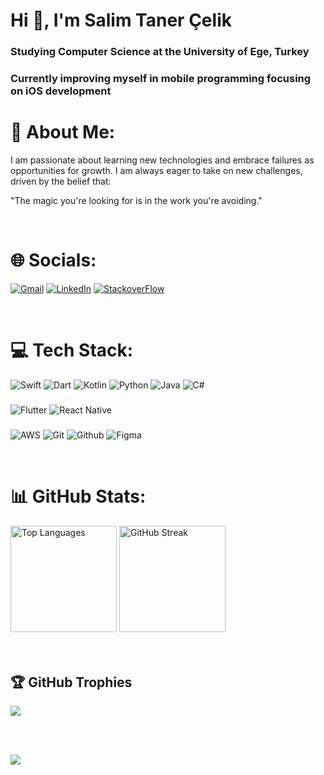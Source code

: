 <h1>Hi 👋, I'm Salim Taner Çelik</h1>
<h3>Studying Computer Science at the University of Ege, Turkey  </h3>
<h3>Currently improving myself in mobile programming focusing on iOS development</h3>

# 💫 About Me:
I am passionate about learning new technologies and embrace failures as opportunities for growth. I am always eager to take on new challenges, driven by the belief that:


"The magic you're looking for is in the work you're avoiding."

<br>

# 🌐 Socials:
[![Gmail](https://img.shields.io/badge/Gmail-D14836?style=for-the-badge&logo=gmail&logoColor=white)](mailto:tanercelik2001@gmail.com)   [![LinkedIn](https://img.shields.io/badge/LinkedIn-0077B5?style=for-the-badge&logo=linkedin&logoColor=white)](https://img.shields.io/badge/LinkedIn-0077B5?style=for-the-badge&logo=linkedin&logoColor=white)    [![StackoverFlow](https://img.shields.io/badge/stack%20overflow-FE7A16?logo=stack-overflow&logoColor=white&style=for-the-badge)](https://stackoverflow.com/users/15204538/taner-%c3%87elik)

<br>

# 💻 Tech Stack:
![Swift](https://img.shields.io/badge/swift-F54A2A?style=for-the-badge&logo=swift&logoColor=white) ![Dart](https://img.shields.io/badge/dart-%230175C2.svg?style=for-the-badge&logo=dart&logoColor=white) ![Kotlin](https://img.shields.io/badge/kotlin-%230095D5.svg?style=for-the-badge&logo=kotlin&logoColor=white) ![Python](https://img.shields.io/badge/python-3670A0?style=for-the-badge&logo=python&logoColor=ffdd54) ![Java](https://img.shields.io/badge/java-%23ED8B00.svg?style=for-the-badge&logo=java&logoColor=white)   ![C#](https://img.shields.io/badge/c%23-%23239120.svg?style=for-the-badge&logo=csharp&logoColor=white)

###
![Flutter](https://img.shields.io/badge/Flutter-%2302569B.svg?style=for-the-badge&logo=Flutter&logoColor=white) ![React Native](https://img.shields.io/badge/react_native-%2320232a.svg?style=for-the-badge&logo=react&logoColor=%2361DAFB)

###
![AWS](https://img.shields.io/badge/AWS-%23FF9900.svg?style=for-the-badge&logo=amazon-aws&logoColor=white) ![Git](https://img.shields.io/badge/git-%23F05033.svg?style=for-the-badge&logo=git&logoColor=white) ![Github](https://img.shields.io/badge/github-%23121011.svg?style=for-the-badge&logo=github&logoColor=white) ![Figma](https://img.shields.io/badge/figma-%23F24E1E.svg?style=for-the-badge&logo=figma&logoColor=white) 

<br>

# 📊 GitHub Stats:
<div>
  <img src="https://github-readme-stats.vercel.app/api/top-langs/?username=stanercelik&theme=dark&hide_border=false&include_all_commits=true&count_private=true&layout=compact" alt="Top Languages" height = "170" />
  <img src="https://github-readme-streak-stats.herokuapp.com/?user=stanercelik&theme=dark&hide_border=false" alt="GitHub Streak"  height = "170"/>
</div>
<br/>

<br>

## 🏆 GitHub Trophies
![](https://github-profile-trophy.vercel.app/?username=stanercelik&theme=radical&no-frame=false&no-bg=false&margin-w=4)

<br><br>

[![](https://visitcount.itsvg.in/api?id=stanercelik&icon=5&color=6)](https://visitcount.itsvg.in)
